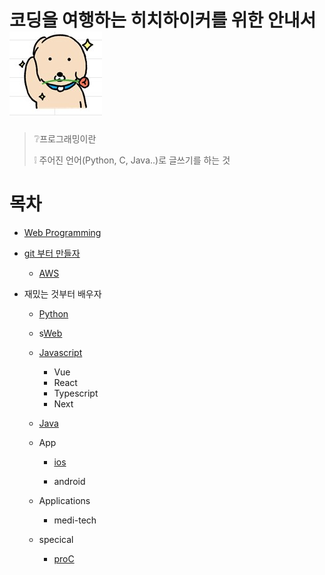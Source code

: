 # 코딩을 여행하는 히치하이커를 위한 안내서![image-20230525172525406](README.assets/dog2.jpg)

> ❔프로그래밍이란
>
> ❕ 주어진 언어(Python, C, Java..)로 글쓰기를 하는 것

# 목차

- [Web Programming](Web-curriculum)

- [git 부터 만들자](git-curriculum)

  - [AWS](Aws-curriculum)

- 재밌는 것부터 배우자

  - [Python](Python-Crawler-curriculum)

  - s[Web](Web-curriculum)

  - [Javascript](Javascript-curriculum)

    - Vue
    - React
    - Typescript
    - Next

  - [Java](Java-curriculum)

  - App

    - [ios](ios-curriculum)

    - android

      

  - Applications

    - medi-tech

  - specical 

    - [proC](proC-curriculum)

